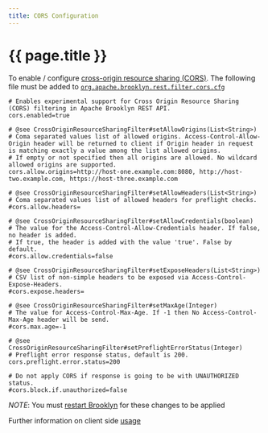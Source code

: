 ```yaml
---
title: CORS Configuration
---
```

# {{ page.title }}

To enable / configure [cross-origin resource sharing (CORS)](https://en.wikipedia.org/wiki/Cross-origin_resource_sharing).
The following file must be added to [`org.apache.brooklyn.rest.filter.cors.cfg`](../paths.md)

```properties
# Enables experimental support for Cross Origin Resource Sharing (CORS) filtering in Apache Brooklyn REST API.
cors.enabled=true

# @see CrossOriginResourceSharingFilter#setAllowOrigins(List<String>)
# Coma separated values list of allowed origins. Access-Control-Allow-Origin header will be returned to client if Origin header in request is matching exactly a value among the list allowed origins.
# If empty or not specified then all origins are allowed. No wildcard allowed origins are supported.
cors.allow.origins=http://host-one.example.com:8080, http://host-two.example.com, https://host-three.example.com

# @see CrossOriginResourceSharingFilter#setAllowHeaders(List<String>)
# Coma separated values list of allowed headers for preflight checks.
#cors.allow.headers=

# @see CrossOriginResourceSharingFilter#setAllowCredentials(boolean)
# The value for the Access-Control-Allow-Credentials header. If false, no header is added.
# If true, the header is added with the value 'true'. False by default.
#cors.allow.credentials=false

# @see CrossOriginResourceSharingFilter#setExposeHeaders(List<String>)
# CSV list of non-simple headers to be exposed via Access-Control-Expose-Headers.
#cors.expose.headers=

# @see CrossOriginResourceSharingFilter#setMaxAge(Integer)
# The value for Access-Control-Max-Age. If -1 then No Access-Control-Max-Age header will be send.
#cors.max.age=-1

# @see CrossOriginResourceSharingFilter#setPreflightErrorStatus(Integer)
# Preflight error response status, default is 200.
cors.preflight.error.status=200

# Do not apply CORS if response is going to be with UNAUTHORIZED status.
#cors.block.if.unauthorized=false
```

*NOTE*: You must [restart Brooklyn](../starting-stopping-monitoring.md) for these changes to be applied

Further information on client side [usage](https://developer.mozilla.org/en-US/docs/Web/HTTP/Access_control_CORS)